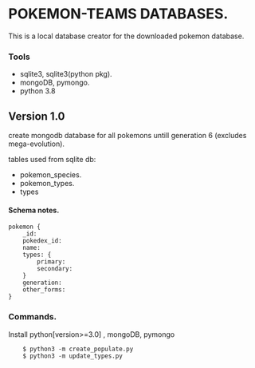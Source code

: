# POKEMON-TEAMS DATABASES.

This is a local database creator for the downloaded pokemon database.

### Tools

* sqlite3, sqlite3(python pkg).  
* mongoDB, pymongo.  
* python 3.8

## Version 1.0

create mongodb database for all pokemons untill generation 6 (excludes mega-evolution).

tables used from sqlite db:  

* pokemon_species.  
* pokemon_types.
* types


#### Schema notes.

```
pokemon {
    _id:
    pokedex_id:
    name: 
    types: {
        primary: 
        secondary:
    }
    generation: 
    other_forms: 
}
```

### Commands.  

Install python\[version>=3.0\] , mongoDB, pymongo  

```
    $ python3 -m create_populate.py
    $ python3 -m update_types.py
```

